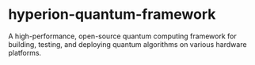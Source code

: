 # hyperion-quantum-framework
A high-performance, open-source quantum computing framework for building, testing, and deploying quantum algorithms on various hardware platforms.
